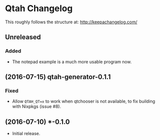 # Qtah Changelog

This roughly follows the structure at: http://keepachangelog.com/

## Unreleased
### Added

- The notepad example is a much more usable program now.

## (2016-07-15) qtah-generator-0.1.1
### Fixed

- Allow `QTAH_QT=x` to work when qtchooser is not available, to fix building
  with Nixpkgs (issue #8).

## (2016-07-10) *-0.1.0

- Initial release.
